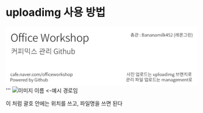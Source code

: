 # uploadimg 사용 방법

![header](header.png)
'''
![이미지 이름](/path/to/img.jpg) <-예시 경로임

이 처럼 괄호 안에는 위치를 쓰고, 파일명을 쓰면 된다
